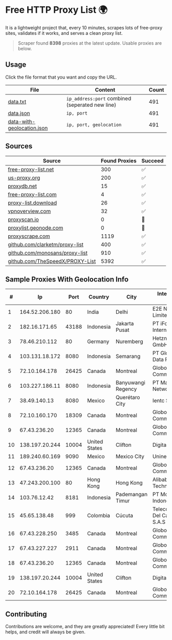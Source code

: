 
# Free HTTP Proxy List 🌍

It is a lightweight project that, every 10 minutes, scrapes lots of free-proxy sites, validates if it works, and serves a clean proxy list.


> Scraper found **8398** proxies at the latest update. Usable proxies are below.

## Usage

Click the file format that you want and copy the URL.


|File|Content|Count|
|----|-------|-----|
|[data.txt](https://raw.githubusercontent.com/themiralay/Proxy-List-World/master/data.txt)|`ip_address:port` combined (seperated new line)|491|
|[data.json](https://raw.githubusercontent.com/themiralay/Proxy-List-World/master/data.json)|`ip, port`|491|
|[data-with-geolocation.json](https://raw.githubusercontent.com/themiralay/Proxy-List-World/master/data-with-geolocation.json)|`ip, port, geolocation`|491|

## Sources

|Source|Found Proxies|Succeed|
|------|-------------|-------|
|[free-proxy-list.net](https://free-proxy-list.net)|300|✅|
|[us-proxy.org](https://www.us-proxy.org)|200|✅|
|[proxydb.net](http://proxydb.net)|15|✅|
|[free-proxy-list.com](https://free-proxy-list.com/?page=&port=&type%5B%5D=http&type%5B%5D=https&up_time=0&search=Search)|4|✅|
|[proxy-list.download](https://www.proxy-list.download/HTTP)|26|✅|
|[vpnoverview.com](https://vpnoverview.com/privacy/anonymous-browsing/free-proxy-servers)|32|✅|
|[proxyscan.io](https://www.proxyscan.io)|0|🚫|
|[proxylist.geonode.com](https://proxylist.geonode.com/api/proxy-list?limit=300&page=1&sort_by=lastChecked&sort_type=desc&protocols=http,https)|0|🚫|
|[proxyscrape.com](https://api.proxyscrape.com/v2/?request=displayproxies&protocol=http&timeout=10000&country=all&ssl=all&anonymity=all)|1119|✅|
|[github.com/clarketm/proxy-list](https://raw.githubusercontent.com/clarketm/proxy-list/master/proxy-list-raw.txt)|400|✅|
|[github.com/monosans/proxy-list](https://raw.githubusercontent.com/monosans/proxy-list/main/proxies/http.txt)|910|✅|
|[github.com/TheSpeedX/PROXY-List](https://raw.githubusercontent.com/TheSpeedX/PROXY-List/master/http.txt)|5392|✅|


## Sample Proxies With Geolocation Info

|#|Ip|Port|Country|City|Internet Service Provider|
|-|--|----|-------|----|-------------------------|
|1|164.52.206.180|80|India|Delhi|E2E Networks Limited|
|2|182.16.171.65|43188|Indonesia|Jakarta Pusat|PT iForte Global Internet|
|3|78.46.210.112|80|Germany|Nuremberg|Hetzner Online GmbH|
|4|103.131.18.172|8080|Indonesia|Semarang|PT Global Media Data Prima|
|5|72.10.164.178|26425|Canada|Montreal|GloboTech Communications|
|6|103.227.186.11|8080|Indonesia|Banyuwangi Regency|PT Master Star Network|
|7|38.49.140.13|8080|Mexico|Querétaro City|Ientc S De RL De CV|
|8|72.10.160.170|18309|Canada|Montreal|GloboTech Communications|
|9|67.43.236.20|12365|Canada|Montreal|GloboTech Communications|
|10|138.197.20.244|10004|United States|Clifton|DigitalOcean, LLC|
|11|189.240.60.169|9090|Mexico|Mexico City|Uninet S.A. de C.V.|
|12|67.43.236.20|12365|Canada|Montreal|GloboTech Communications|
|13|47.243.200.100|80|Hong Kong|Hong Kong|Alibaba (US) Technology Co., Ltd.|
|14|103.76.12.42|8181|Indonesia|Pademangan Timur|PT Mora Telematika Indonesia|
|15|45.65.138.48|999|Colombia|Cúcuta|Telecomunicaciones Del Catatumbo S.A.S|
|16|67.43.228.250|3485|Canada|Montreal|GloboTech Communications|
|17|67.43.227.227|2911|Canada|Montreal|GloboTech Communications|
|18|67.43.236.20|12365|Canada|Montreal|GloboTech Communications|
|19|138.197.20.244|10004|United States|Clifton|DigitalOcean, LLC|
|20|72.10.164.178|26425|Canada|Montreal|GloboTech Communications|



## Contributing

Contributions are welcome, and they are greatly appreciated! Every
little bit helps, and credit will always be given.

